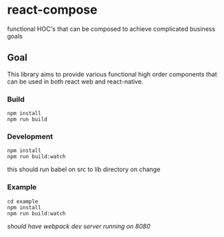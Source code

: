 # react-compose
functional HOC's that can be composed to achieve complicated business goals

## Goal
This library aims to provide various functional high order components that can be used in both react web and react-native.

### Build
```
npm install
npm run build
```

### Development
```
npm install
npm run build:watch
```
this should run babel on src to lib directory on change

### Example
```
cd example
npm install
npm run build:watch
```
*should have webpack dev server running on 8080*
